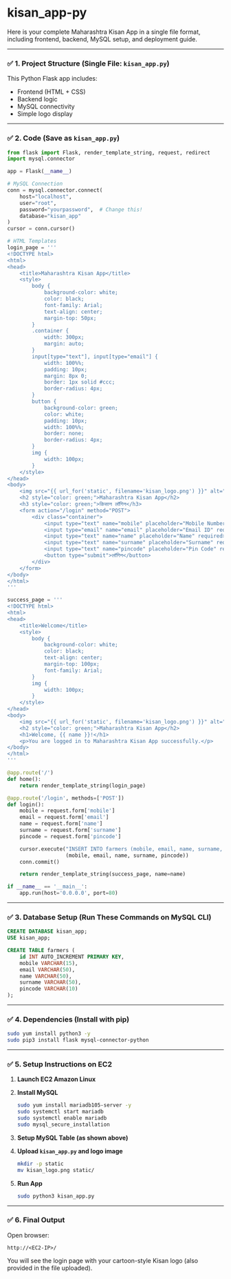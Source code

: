 # kisan_app-py

Here is your complete Maharashtra Kisan App in a single file format, including frontend, backend, MySQL setup, and deployment guide.

---

### ✅ 1. **Project Structure (Single File: `kisan_app.py`)**

This Python Flask app includes:
- Frontend (HTML + CSS)
- Backend logic
- MySQL connectivity
- Simple logo display

---

### ✅ 2. **Code (Save as `kisan_app.py`)**

```python
from flask import Flask, render_template_string, request, redirect
import mysql.connector

app = Flask(__name__)

# MySQL Connection
conn = mysql.connector.connect(
    host="localhost",
    user="root",
    password="yourpassword",  # Change this!
    database="kisan_app"
)
cursor = conn.cursor()

# HTML Templates
login_page = '''
<!DOCTYPE html>
<html>
<head>
    <title>Maharashtra Kisan App</title>
    <style>
        body {
            background-color: white;
            color: black;
            font-family: Arial;
            text-align: center;
            margin-top: 50px;
        }
        .container {
            width: 300px;
            margin: auto;
        }
        input[type="text"], input[type="email"] {
            width: 100%%;
            padding: 10px;
            margin: 8px 0;
            border: 1px solid #ccc;
            border-radius: 4px;
        }
        button {
            background-color: green;
            color: white;
            padding: 10px;
            width: 100%%;
            border: none;
            border-radius: 4px;
        }
        img {
            width: 100px;
        }
    </style>
</head>
<body>
    <img src="{{ url_for('static', filename='kisan_logo.png') }}" alt="Kisan Logo">
    <h2 style="color: green;">Maharashtra Kisan App</h2>
    <h3 style="color: green;">किसान लॉगिन</h3>
    <form action="/login" method="POST">
        <div class="container">
            <input type="text" name="mobile" placeholder="Mobile Number" required>
            <input type="email" name="email" placeholder="Email ID" required>
            <input type="text" name="name" placeholder="Name" required>
            <input type="text" name="surname" placeholder="Surname" required>
            <input type="text" name="pincode" placeholder="Pin Code" required>
            <button type="submit">लॉगिन</button>
        </div>
    </form>
</body>
</html>
'''

success_page = '''
<!DOCTYPE html>
<html>
<head>
    <title>Welcome</title>
    <style>
        body {
            background-color: white;
            color: black;
            text-align: center;
            margin-top: 100px;
            font-family: Arial;
        }
        img {
            width: 100px;
        }
    </style>
</head>
<body>
    <img src="{{ url_for('static', filename='kisan_logo.png') }}" alt="Kisan Logo">
    <h2 style="color: green;">Maharashtra Kisan App</h2>
    <h1>Welcome, {{ name }}!</h1>
    <p>You are logged in to Maharashtra Kisan App successfully.</p>
</body>
</html>
'''

@app.route('/')
def home():
    return render_template_string(login_page)

@app.route('/login', methods=['POST'])
def login():
    mobile = request.form['mobile']
    email = request.form['email']
    name = request.form['name']
    surname = request.form['surname']
    pincode = request.form['pincode']

    cursor.execute("INSERT INTO farmers (mobile, email, name, surname, pincode) VALUES (%s, %s, %s, %s, %s)",
                   (mobile, email, name, surname, pincode))
    conn.commit()

    return render_template_string(success_page, name=name)

if __name__ == '__main__':
    app.run(host='0.0.0.0', port=80)
```

---

### ✅ 3. **Database Setup (Run These Commands on MySQL CLI)**

```sql
CREATE DATABASE kisan_app;
USE kisan_app;

CREATE TABLE farmers (
    id INT AUTO_INCREMENT PRIMARY KEY,
    mobile VARCHAR(15),
    email VARCHAR(50),
    name VARCHAR(50),
    surname VARCHAR(50),
    pincode VARCHAR(10)
);
```

---

### ✅ 4. **Dependencies (Install with pip)**

```bash
sudo yum install python3 -y
sudo pip3 install flask mysql-connector-python
```

---

### ✅ 5. **Setup Instructions on EC2**

1. **Launch EC2 Amazon Linux**
2. **Install MySQL**
   ```bash
   sudo yum install mariadb105-server -y
   sudo systemctl start mariadb
   sudo systemctl enable mariadb
   sudo mysql_secure_installation
   ```
3. **Setup MySQL Table (as shown above)**

4. **Upload `kisan_app.py` and logo image**
   ```bash
   mkdir -p static
   mv kisan_logo.png static/
   ```

5. **Run App**
   ```bash
   sudo python3 kisan_app.py
   ```

---

### ✅ 6. **Final Output**

Open browser:
```
http://<EC2-IP>/
```

You will see the login page with your cartoon-style Kisan logo (also provided in the file uploaded).
